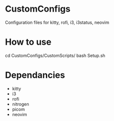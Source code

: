 # CustomConfigs

Configuration files for kitty, rofi, i3, i3status, neovim

# How to use

cd CustomConfigs/CustomScripts/
bash Setup.sh

# Dependancies
<ul>
  <li>kitty</li>
  <li>i3</li>
  <li>rofi</li>
  <li>nitrogen</li>
  <li>picom</li>
  <li>neovim</li>
</ul>
